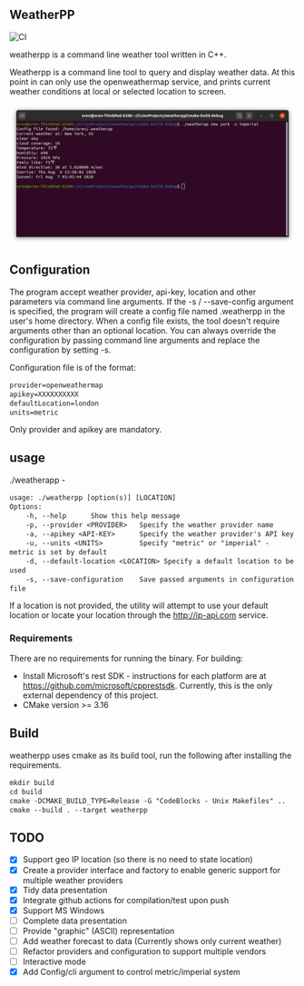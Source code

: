 
## WeatherPP

![CI](https://github.com/o4oren/weatherpp/workflows/C++%20CI/badge.svg)

weatherpp is a command line weather tool written in C++.

Weatherpp is a command line tool to query and display weather data.
At this point in can only use the openweathermap service, and prints current weather conditions at local or selected 
location to screen.

![weatherpp example](https://github.com/o4oren/weatherpp/blob/master/images/screenshot1.png?raw=true)

## Configuration
The program accept weather provider, api-key, location and other parameters via command line arguments.
If the -s / --save-config argument is specified, the program will create a config file named .weatherpp in the user's 
home directory.
When a config file exists, the tool doesn't require arguments other than an optional location.
You can always override the configuration by passing command line arguments and replace the configuration by setting -s. 

Configuration file is of the format:
```
provider=openweathermap
apikey=XXXXXXXXXX
defaultLocation=london
units=metric
```
Only provider and apikey are mandatory.

## usage
./weatherapp -
```
usage: ./weatherpp [option(s)] [LOCATION]
Options:
	-h, --help		Show this help message
	-p, --provider <PROVIDER>	Specify the weather provider name
	-a, --apikey <API-KEY>		Specify the weather provider's API key
	-u, --units <UNITS>		    Specify "metric" or "imperial" - metric is set by default
    -d, --default-location <LOCATION> Specify a default location to be used
	-s, --save-configuration 	Save passed arguments in configuration file

```
If a location is not provided, the utility will attempt to use your default location or 
locate your location through the http://ip-api.com service.

### Requirements
There are no requirements for running the binary.
For building:
* Install Microsoft's rest SDK - instructions for each platform are at https://github.com/microsoft/cpprestsdk.
Currently, this is the only external dependency of this project.
* CMake version >= 3.16

## Build
weatherpp uses cmake as its build tool, run the following after installing the requirements.
```
mkdir build
cd build
cmake -DCMAKE_BUILD_TYPE=Release -G "CodeBlocks - Unix Makefiles" ..
cmake --build . --target weatherpp
```

## TODO
- [x] Support geo IP location (so there is no need to state location)
- [x] Create a provider interface and factory to enable generic support for multiple weather providers
- [x] Tidy data presentation
- [x] Integrate github actions for compilation/test upon push
- [x] Support MS Windows
- [ ] Complete data presentation
- [ ] Provide "graphic" (ASCII) representation
- [ ] Add weather forecast to data (Currently shows only current weather)
- [ ] Refactor providers and configuration to support multiple vendors
- [ ] Interactive mode
- [x] Add Config/cli argument to control metric/imperial system
